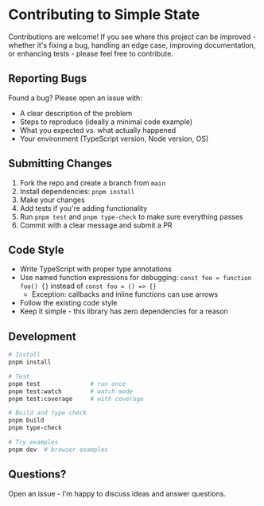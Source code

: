 # Contributing to Simple State

Contributions are welcome! If you see where this project can be improved - whether it's fixing a bug, handling an edge case, improving documentation, or enhancing tests - please feel free to contribute.

## Reporting Bugs

Found a bug? Please open an issue with:

- A clear description of the problem
- Steps to reproduce (ideally a minimal code example)
- What you expected vs. what actually happened
- Your environment (TypeScript version, Node version, OS)

## Submitting Changes

1. Fork the repo and create a branch from `main`
2. Install dependencies: `pnpm install`
3. Make your changes
4. Add tests if you're adding functionality
5. Run `pnpm test` and `pnpm type-check` to make sure everything passes
6. Commit with a clear message and submit a PR

## Code Style

- Write TypeScript with proper type annotations
- Use named function expressions for debugging: `const foo = function foo() {}` instead of `const foo = () => {}`
  - Exception: callbacks and inline functions can use arrows
- Follow the existing code style
- Keep it simple - this library has zero dependencies for a reason

## Development

```bash
# Install
pnpm install

# Test
pnpm test              # run once
pnpm test:watch        # watch mode
pnpm test:coverage     # with coverage

# Build and type check
pnpm build
pnpm type-check

# Try examples
pnpm dev  # browser examples
```

## Questions?

Open an issue - I'm happy to discuss ideas and answer questions.
